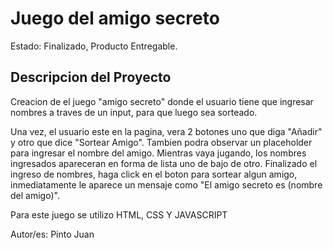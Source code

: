 <h1>Juego del amigo secreto</h1>

Estado: Finalizado, Producto Entregable.

<h2>Descripcion del Proyecto</h2>
Creacion de el juego "amigo secreto" donde el usuario tiene que ingresar nombres a traves de un input, para que luego sea sorteado.

Una vez, el usuario este en la pagina, vera 2 botones uno que diga "Añadir" y otro que dice "Sortear Amigo". Tambien podra observar un placeholder para ingresar el nombre del amigo. Mientras vaya jugando, los nombres ingresados apareceran en forma de lista uno de bajo de otro. Finalizado el ingreso de nombres, haga click en el boton para sortear algun amigo, inmediatamente le aparece un mensaje como "El amigo secreto es (nombre del amigo)".

Para este juego se utilizo HTML, CSS Y JAVASCRIPT

Autor/es: Pinto Juan
